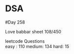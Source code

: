 # DSA

#Day 258

Love babbar sheet
    108/450
    
leetcode Questions   
easy : 110
medium: 134
hard: 15


